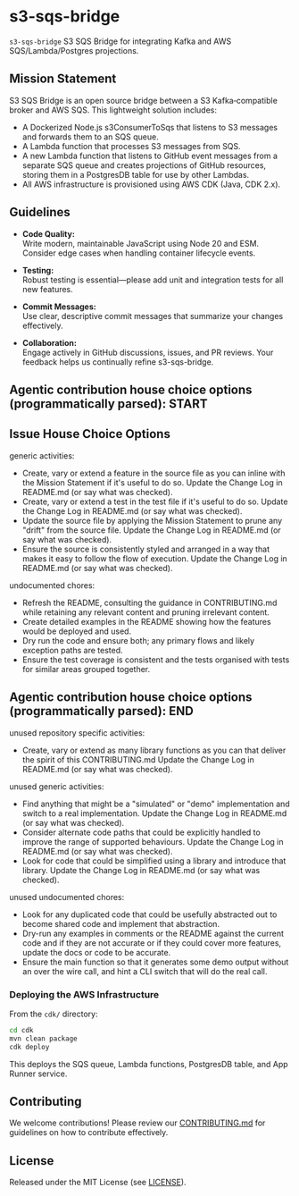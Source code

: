 # s3-sqs-bridge

`s3-sqs-bridge` S3 SQS Bridge for integrating Kafka and AWS SQS/Lambda/Postgres projections.

## Mission Statement

S3 SQS Bridge is an open source bridge between a S3 Kafka‑compatible broker and AWS SQS. This lightweight solution includes:

- A Dockerized Node.js s3ConsumerToSqs that listens to S3 messages and forwards them to an SQS queue.
- A Lambda function that processes S3 messages from SQS.
- A new Lambda function that listens to GitHub event messages from a separate SQS queue and creates projections of GitHub resources, storing them in a PostgresDB table for use by other Lambdas.
- All AWS infrastructure is provisioned using AWS CDK (Java, CDK 2.x).

## Guidelines

- **Code Quality:**  
  Write modern, maintainable JavaScript using Node 20 and ESM. Consider edge cases when handling container lifecycle events.

- **Testing:**  
  Robust testing is essential—please add unit and integration tests for all new features.

- **Commit Messages:**  
  Use clear, descriptive commit messages that summarize your changes effectively.

- **Collaboration:**  
  Engage actively in GitHub discussions, issues, and PR reviews. Your feedback helps us continually refine s3-sqs-bridge.

## Agentic contribution house choice options (programmatically parsed): START

## Issue House Choice Options

generic activities:
- Create, vary or extend a feature in the source file as you can inline with the Mission Statement if it's useful to do so. Update the Change Log in README.md (or say what was checked).
- Create, vary or extend a test in the test file if it's useful to do so. Update the Change Log in README.md (or say what was checked).
- Update the source file by applying the Mission Statement to prune any "drift" from the source file. Update the Change Log in README.md (or say what was checked).
- Ensure the source is consistently styled and arranged in a way that makes it easy to follow the flow of execution. Update the Change Log in README.md (or say what was checked).

undocumented chores:
- Refresh the README, consulting the guidance in CONTRIBUTING.md while retaining any relevant content and pruning irrelevant content.
- Create detailed examples in the README showing how the features would be deployed and used.
- Dry run the code and ensure both; any primary flows and likely exception paths are tested.
- Ensure the test coverage is consistent and the tests organised with tests for similar areas grouped together.

## Agentic contribution house choice options (programmatically parsed): END

unused repository specific activities:
- Create, vary or extend as many library functions as you can that deliver the spirit of this CONTRIBUTING.md Update the Change Log in README.md (or say what was checked).

unused generic activities:
- Find anything that might be a "simulated" or "demo" implementation and switch to a real implementation. Update the Change Log in README.md (or say what was checked).
- Consider alternate code paths that could be explicitly handled to improve the range of supported behaviours. Update the Change Log in README.md (or say what was checked).
- Look for code that could be simplified using a library and introduce that library. Update the Change Log in README.md (or say what was checked).

unused undocumented chores:
- Look for any duplicated code that could be usefully abstracted out to become shared code and implement that abstraction.
- Dry-run any examples in comments or the README against the current code and if they are not accurate or if they could cover more features, update the docs or code to be accurate.
- Ensure the main function so that it generates some demo output without an over the wire call, and hint a CLI switch that will do the real call.

### Deploying the AWS Infrastructure

From the `cdk/` directory:

```bash
cd cdk
mvn clean package
cdk deploy
```

This deploys the SQS queue, Lambda functions, PostgresDB table, and App Runner service.

## Contributing

We welcome contributions! Please review our [CONTRIBUTING.md](./CONTRIBUTING.md) for guidelines on how to contribute effectively.

## License

Released under the MIT License (see [LICENSE](./LICENSE)).
